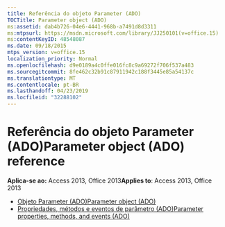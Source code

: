 ```yaml
---
title: Referência do objeto Parameter (ADO)
TOCTitle: Parameter object (ADO)
ms:assetid: dab4b726-04e6-4441-968b-a7491d8d3311
ms:mtpsurl: https://msdn.microsoft.com/library/JJ250101(v=office.15)
ms:contentKeyID: 48548087
ms.date: 09/18/2015
mtps_version: v=office.15
localization_priority: Normal
ms.openlocfilehash: d9e0189a4c0ffe016fc8c9a69272f706f537a483
ms.sourcegitcommit: 8fe462c32b91c87911942c188f3445e85a54137c
ms.translationtype: MT
ms.contentlocale: pt-BR
ms.lasthandoff: 04/23/2019
ms.locfileid: "32288102"
---
```

# <a name="parameter-object-ado-reference"></a><span data-ttu-id="85564-102">Referência do objeto Parameter (ADO)</span><span class="sxs-lookup"><span data-stu-id="85564-102">Parameter object (ADO) reference</span></span>

<span data-ttu-id="85564-103">**Aplica-se ao:** Access 2013, Office 2013</span><span class="sxs-lookup"><span data-stu-id="85564-103">**Applies to**: Access 2013, Office 2013</span></span>

- [<span data-ttu-id="85564-104">Objeto Parameter (ADO)</span><span class="sxs-lookup"><span data-stu-id="85564-104">Parameter object (ADO)</span></span>](parameter-object-ado.md)
- [<span data-ttu-id="85564-105">Propriedades, métodos e eventos de parâmetro (ADO)</span><span class="sxs-lookup"><span data-stu-id="85564-105">Parameter properties, methods, and events (ADO)</span></span>](parameter-properties-methods-and-events-ado.md)

